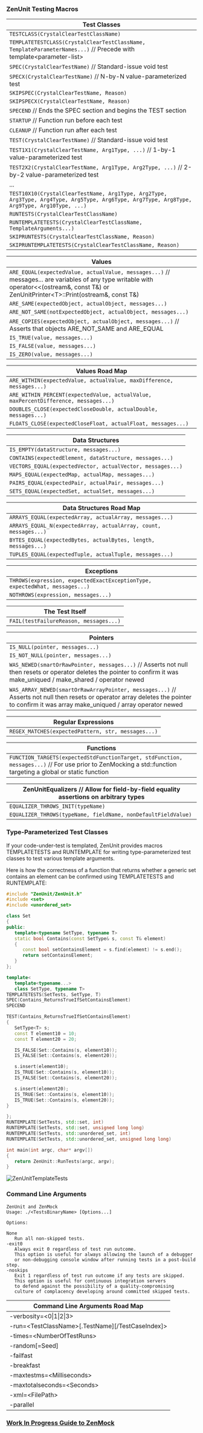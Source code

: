 ### ZenUnit Testing Macros

|Test Classes|
|----------------|
|`TESTCLASS(CrystalClearTestClassName)`|
|`TEMPLATETESTCLASS(CrystalClearTestClassName, TemplateParameterNames...)` // Precede with template\<parameter-list\>|
|`SPEC(CrystalClearTestName)` // Standard-issue void test|
|`SPECX(CrystalClearTestName)` // N-by-N value-parameterized test|
|`SKIPSPEC(CrystalClearTestName, Reason)`|
|`SKIPSPECX(CrystalClearTestName, Reason)`|
|`SPECEND` // Ends the SPEC section and begins the TEST section|
|`STARTUP` // Function run before each test|
|`CLEANUP` // Function run after each test|
|`TEST(CrystalClearTestName)` // Standard-issue void test|
|`TEST1X1(CrystalClearTestName, Arg1Type, ...)` // 1-by-1 value-parameterized test|
|`TEST2X2(CrystalClearTestName, Arg1Type, Arg2Type, ...)` // 2-by-2 value-parameterized test|
|...|
|`TEST10X10(CrystalClearTestName, Arg1Type, Arg2Type, Arg3Type, Arg4Type, Arg5Type, Arg6Type, Arg7Type, Arg8Type, Arg9Type, Arg10Type, ...)`|
|`RUNTESTS(CrystalClearTestClassName)`|
|`RUNTEMPLATETESTS(CrystalClearTestClassName, TemplateArguments...)`|
|`SKIPRUNTESTS(CrystalClearTestClassName, Reason)`|
|`SKIPRUNTEMPLATETESTS(CrystalClearTestClassName, Reason)`|

|Values|
|------|
|`ARE_EQUAL(expectedValue, actualValue, messages...)` // messages... are variables of any type writable with operator<<(ostream&, const T&) or ZenUnitPrinter\<T\>::Print(ostream&, const T&)|
|`ARE_SAME(expectedObject, actualObject, messages...)`|
|`ARE_NOT_SAME(notExpectedObject, actualObject, messages...)`|
|`ARE_COPIES(expectedObject, actualObject, messages...)` // Asserts that objects ARE_NOT_SAME and ARE_EQUAL|
|`IS_TRUE(value, messages...)`|
|`IS_FALSE(value, messages...)`|
|`IS_ZERO(value, messages...)`|

|Values Road Map|
|---------------|
|`ARE_WITHIN(expectedValue, actualValue, maxDifference, messages...)`|
|`ARE_WITHIN_PERCENT(expectedValue, actualValue, maxPercentDifference, messages...)`|
|`DOUBLES_CLOSE(expectedCloseDouble, actualDouble, messages...)`|
|`FLOATS_CLOSE(expectedCloseFloat, actualFloat, messages...)`|

|Data Structures|
|---------------|
|`IS_EMPTY(dataStructure, messages...)`|
|`CONTAINS(expectedElement, dataStructure, messages...)`|
|`VECTORS_EQUAL(expectedVector, actualVector, messages...)`|
|`MAPS_EQUAL(expectedMap, actualMap, messages...)`|
|`PAIRS_EQUAL(expectedPair, actualPair, messages...)`|
|`SETS_EQUAL(expectedSet, actualSet, messages...)`|

|Data Structures Road Map|
|------------------------|
|`ARRAYS_EQUAL(expectedArray, actualArray, messages...)`|
|`ARRAYS_EQUAL_N(expectedArray, actualArray, count, messages...)`|
|`BYTES_EQUAL(expectedBytes, actualBytes, length, messages...)`|
|`TUPLES_EQUAL(expectedTuple, actualTuple, messages...)`|

|Exceptions|
|----------|
|`THROWS(expression, expectedExactExceptionType, expectedWhat, messages...)`|
|`NOTHROWS(expression, messages...)`|

|The Test Itself|
|---------------|
|`FAIL(testFailureReason, messages...)`|

|Pointers|
|------- |
|`IS_NULL(pointer, messages...)`|
|`IS_NOT_NULL(pointer, messages...)`|
|`WAS_NEWED(smartOrRawPointer, messages...)` // Asserts not null then resets or operator deletes the pointer to confirm it was make_uniqued / make_shared / operator newed|
|`WAS_ARRAY_NEWED(smartOrRawArrayPointer, messages...)` // Asserts not null then resets or operator array deletes the pointer to confirm it was array make_uniqued / array operator newed|

|Regular Expressions|
|-------------------|
|`REGEX_MATCHES(expectedPattern, str, messages...)`|

|Functions|
|---------|
|`FUNCTION_TARGETS(expectedStdFunctionTarget, stdFunction, messages...)` // For use prior to ZenMocking a std::function targeting a global or static function|

|ZenUnitEqualizers // Allow for field-by-field equality assertions on arbitrary types|
|------------------|
|`EQUALIZER_THROWS_INIT(typeName)`|
|`EQUALIZER_THROWS(typeName, fieldName, nonDefaultFieldValue)`|

### Type-Parameterized Test Classes

If your code-under-test is templated, ZenUnit provides macros TEMPLATETESTS and RUNTEMPLATE for writing type-parameterized test classes to test various template arguments.

Here is how the correctness of a function that returns whether a generic set contains an element can be confirmed using TEMPLATETESTS and RUNTEMPLATE:

```cpp
#include "ZenUnit/ZenUnit.h"
#include <set>
#include <unordered_set>

class Set
{
public:
   template<typename SetType, typename T>
   static bool Contains(const SetType& s, const T& element)
   {
      const bool setContainsElement = s.find(element) != s.end();
      return setContainsElement;
   }
};

template<
   template<typename...>
   class SetType, typename T>
TEMPLATETESTS(SetTests, SetType, T)
SPEC(Contains_ReturnsTrueIfSetContainsElement)
SPECEND

TEST(Contains_ReturnsTrueIfSetContainsElement)
{
   SetType<T> s;
   const T element10 = 10;
   const T element20 = 20;

   IS_FALSE(Set::Contains(s, element10));
   IS_FALSE(Set::Contains(s, element20));

   s.insert(element10);
   IS_TRUE(Set::Contains(s, element10));
   IS_FALSE(Set::Contains(s, element20));

   s.insert(element20);
   IS_TRUE(Set::Contains(s, element10));
   IS_TRUE(Set::Contains(s, element20));
}

};
RUNTEMPLATE(SetTests, std::set, int)
RUNTEMPLATE(SetTests, std::set, unsigned long long)
RUNTEMPLATE(SetTests, std::unordered_set, int)
RUNTEMPLATE(SetTests, std::unordered_set, unsigned long long)

int main(int argc, char* argv[])
{
   return ZenUnit::RunTests(argc, argv);
}
```

![ZenUnitTemplateTests](../Screenshots/ZenUnitTemplateTests.png "ZenUnit Type-Parameterized Test Classes")

### Command Line Arguments

```
ZenUnit and ZenMock
Usage: ./<TestsBinaryName> [Options...]

Options:

None
   Run all non-skipped tests.
-exit0
   Always exit 0 regardless of test run outcome.
   This option is useful for always allowing the launch of a debugger
   or non-debugging console window after running tests in a post-build step.
-noskips
   Exit 1 regardless of test run outcome if any tests are skipped.
   This option is useful for continuous integration servers
   to defend against the possibility of a quality-compromising
   culture of complacency developing around committed skipped tests.
```

|Command Line Arguments Road Map|
|-------------------------------------|
|-verbosity=\<0\|1\|2\|3\>|
|-run=\<TestClassName\>[.TestName][/TestCaseIndex]\>|
|-times=\<NumberOfTestRuns\>|
|-random[=Seed]|
|-failfast|
|-breakfast|
|-maxtestms=\<Milliseconds\>|
|-maxtotalseconds=\<Seconds\>|
|-xml=\<FilePath\>|
|-parallel|

### [Work In Progress Guide to ZenMock](ZenMock.md)

